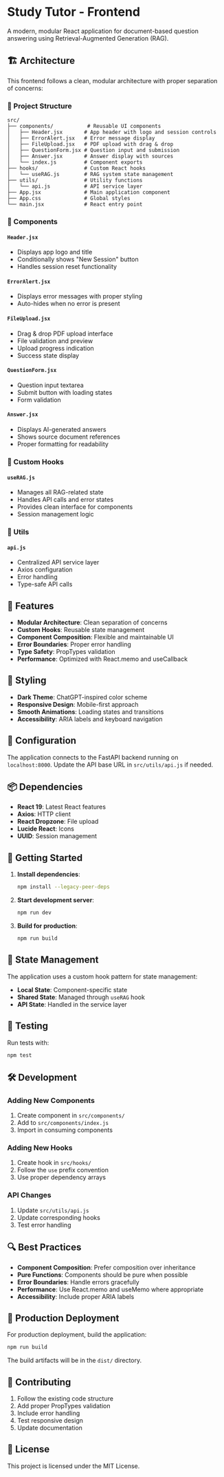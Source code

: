 # Study Tutor - Frontend

A modern, modular React application for document-based question answering using Retrieval-Augmented Generation (RAG).

## 🏗️ Architecture

This frontend follows a clean, modular architecture with proper separation of concerns:

### 📁 Project Structure

```
src/
├── components/           # Reusable UI components
│   ├── Header.jsx       # App header with logo and session controls
│   ├── ErrorAlert.jsx   # Error message display
│   ├── FileUpload.jsx   # PDF upload with drag & drop
│   ├── QuestionForm.jsx # Question input and submission
│   ├── Answer.jsx       # Answer display with sources
│   └── index.js         # Component exports
├── hooks/               # Custom React hooks
│   └── useRAG.js        # RAG system state management
├── utils/               # Utility functions
│   └── api.js           # API service layer
├── App.jsx              # Main application component
├── App.css              # Global styles
└── main.jsx             # React entry point
```

### 🧩 Components

#### `Header.jsx`
- Displays app logo and title
- Conditionally shows "New Session" button
- Handles session reset functionality

#### `ErrorAlert.jsx`
- Displays error messages with proper styling
- Auto-hides when no error is present

#### `FileUpload.jsx`
- Drag & drop PDF upload interface
- File validation and preview
- Upload progress indication
- Success state display

#### `QuestionForm.jsx`
- Question input textarea
- Submit button with loading states
- Form validation

#### `Answer.jsx`
- Displays AI-generated answers
- Shows source document references
- Proper formatting for readability

### 🎣 Custom Hooks

#### `useRAG.js`
- Manages all RAG-related state
- Handles API calls and error states
- Provides clean interface for components
- Session management logic

### 🔧 Utils

#### `api.js`
- Centralized API service layer
- Axios configuration
- Error handling
- Type-safe API calls

## 🚀 Features

- **Modular Architecture**: Clean separation of concerns
- **Custom Hooks**: Reusable state management
- **Component Composition**: Flexible and maintainable UI
- **Error Boundaries**: Proper error handling
- **Type Safety**: PropTypes validation
- **Performance**: Optimized with React.memo and useCallback

## 🎨 Styling

- **Dark Theme**: ChatGPT-inspired color scheme
- **Responsive Design**: Mobile-first approach
- **Smooth Animations**: Loading states and transitions
- **Accessibility**: ARIA labels and keyboard navigation

## 🔧 Configuration

The application connects to the FastAPI backend running on `localhost:8000`. Update the API base URL in `src/utils/api.js` if needed.

## 📦 Dependencies

- **React 19**: Latest React features
- **Axios**: HTTP client
- **React Dropzone**: File upload
- **Lucide React**: Icons
- **UUID**: Session management

## 🚀 Getting Started

1. **Install dependencies**:
   ```bash
   npm install --legacy-peer-deps
   ```

2. **Start development server**:
   ```bash
   npm run dev
   ```

3. **Build for production**:
   ```bash
   npm run build
   ```

## 🔄 State Management

The application uses a custom hook pattern for state management:

- **Local State**: Component-specific state
- **Shared State**: Managed through `useRAG` hook
- **API State**: Handled in the service layer

## 🧪 Testing

Run tests with:
```bash
npm test
```

## 🛠️ Development

### Adding New Components

1. Create component in `src/components/`
2. Add to `src/components/index.js`
3. Import in consuming components

### Adding New Hooks

1. Create hook in `src/hooks/`
2. Follow the `use` prefix convention
3. Use proper dependency arrays

### API Changes

1. Update `src/utils/api.js`
2. Update corresponding hooks
3. Test error handling

## 🔍 Best Practices

- **Component Composition**: Prefer composition over inheritance
- **Pure Functions**: Components should be pure when possible
- **Error Boundaries**: Handle errors gracefully
- **Performance**: Use React.memo and useMemo where appropriate
- **Accessibility**: Include proper ARIA labels

## 🚀 Production Deployment

For production deployment, build the application:

```bash
npm run build
```

The build artifacts will be in the `dist/` directory.

## 🤝 Contributing

1. Follow the existing code structure
2. Add proper PropTypes validation
3. Include error handling
4. Test responsive design
5. Update documentation

## 📄 License

This project is licensed under the MIT License.
